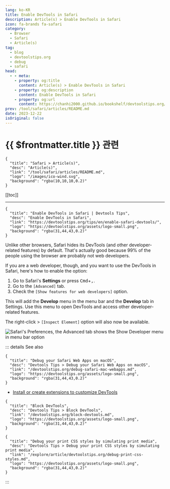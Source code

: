 ```yaml
---
lang: ko-KR
title: Enable DevTools in Safari
description: Article(s) > Enable DevTools in Safari
icon: fa-brands fa-safari
category: 
  - Browser
  - Safari
  - Article(s)
tag: 
  - blog
  - devtoolstips.org
  - debug
  - safari
head:
  - - meta:
    - property: og:title
      content: Article(s) > Enable DevTools in Safari
    - property: og:description
      content: Enable DevTools in Safari
    - property: og:url
      content: https://chanhi2000.github.io/bookshelf/devtoolstips.org/enable-safari-devtools.html
prev: /tool/safari/articles/README.md
date: 2023-12-22
isOriginal: false
---
```


# {{ $frontmatter.title }} 관련

```component VPCard
{
  "title": "Safari > Article(s)",
  "desc": "Article(s)",
  "link": "/tool/safari/articles/README.md",
  "logo": "/images/ico-wind.svg",
  "background": "rgba(10,10,10,0.2)"
}
```

[[toc]]

---

```component VPCard
{
  "title": "Enable DevTools in Safari | Devtools Tips",
  "desc": "Enable DevTools in Safari",
  "link": "https://devtoolstips.org/tips/en/enable-safari-devtools/",
  "logo": "https://devtoolstips.org/assets/logo-small.png",
  "background": "rgba(31,44,43,0.2)"
}
```

Unlike other browsers, Safari hides its DevTools (and other developer-related features) by default. That's actually good because 99% of the people using the browser are probably not web developers.

If you are a web developer, though, and you want to use the DevTools in Safari, here's how to enable the option:

1. Go to Safari's **Settings** or press <kbd>Cmd</kbd>+<kbd>,</kbd>.
2. Go to the <FontIcon icon="iconfont icon-select"/>`[Advanced]` tab.
3. Check the <FontIcon icon="iconfont icon-select"/>`[Show features for web developers]` option.

This will add the **Develop** menu in the menu bar and the **Develop** tab in Settings. Use this menu to open DevTools and access other developer-related features.

The right-click > <FontIcon icon="iconfont icon-select"/>`[Inspect Element]` option will also now be available.

![Safari's Preferences, the Advanced tab shows the Show Developer menu in menu bar option](https://devtoolstips.org/assets/img/enable-safari-devtools.png)

::: details See also

```component VPCard
{
  "title": "Debug your Safari Web Apps on macOS",
  "desc": "Devtools Tips > Debug your Safari Web Apps on macOS",
  "link": "/devtoolstips.org/debug-safari-mac-webapps.md",
  "logo": "https://devtoolstips.org/assets/logo-small.png",
  "background": "rgba(31,44,43,0.2)"
}
```

- [Install or create extensions to customize DevTools](https://devtoolstips.org/tips/en/extend-devtools) <!-- TODO: add VPCard -->

```component VPCard
{
  "title": "Block DevTools",
  "desc": "Devtools Tips > Block DevTools",
  "link": "/devtoolstips.org/block-devtools.md",
  "logo": "https://devtoolstips.org/assets/logo-small.png",
  "background": "rgba(31,44,43,0.2)"
}
```

```component VPCard
{
  "title": "Debug your print CSS styles by simulating print media",
  "desc": "Devtools Tips > Debug your print CSS styles by simulating print media",
  "link": "/explore/article/devtoolstips.org/debug-print-css-styles.md",
  "logo": "https://devtoolstips.org/assets/logo-small.png",
  "background": "rgba(31,44,43,0.2)"
}
```

:::
